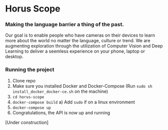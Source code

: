 # Horus Scope
### Making the language barrier a thing of the past.
Our goal is to enable people who have cameras on their devices to learn more about the world no matter the language, culture or trend.
We are augmenting exploration through the utilization of Computer Vision and Deep Learning to deliver a seemless experience on your phone, laptop or desktop.

### Running the project
1) Clone repo
2) Make sure you installed Docker and Docker-Compose (Run `sudo sh install_docker_docker-ce.sh` on the machine)
3) ```cd horus-scope```
4) ```docker-compose build```
  a) Add ```sudo``` if on a linux environment
5) ```docker-compose up```
6) Congratulations, the API is now up and running

[Under construction]
